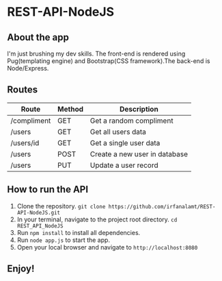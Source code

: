 # REST-API-NodeJS

## About the app

I'm just brushing my dev skills. The front-end is rendered using Pug(templating engine) and Bootstrap(CSS framework).The back-end is Node/Express.

## Routes

| Route       | Method | Description                   |
| ----------- | ------ | ----------------------------- |
| /compliment | GET    | Get a random compliment       |
| /users      | GET    | Get all users data            |
| /users/id   | GET    | Get a single user data        |
| /users      | POST   | Create a new user in database |
| /users      | PUT    | Update a user record          |

## How to run the API

1. Clone the repository.
   `git clone https://github.com/irfanalamt/REST-API-NodeJS.git`
2. In your terminal, navigate to the project root directory.
   `cd REST_API_NodeJS `
3. Run `npm install` to install all dependencies.
4. Run `node app.js` to start the app.
5. Open your local browser and navigate to `http://localhost:8080`

## Enjoy!
